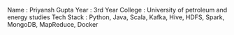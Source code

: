 Name       : Priyansh Gupta
Year       : 3rd Year
College    : University of petroleum and energy studies 
Tech Stack : Python, Java, Scala, Kafka, Hive, HDFS, Spark, MongoDB, MapReduce, Docker
